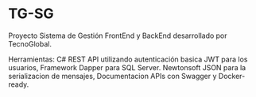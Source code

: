 # TG-SG
Proyecto Sistema de Gestión
FrontEnd y BackEnd desarrollado por TecnoGlobal.

Herramientas:
C# REST API utilizando autenticación basica JWT para los usuarios,
Framework Dapper para SQL Server.
Newtonsoft JSON para la serializacion de mensajes,
Documentacion APIs con Swagger y Docker-ready.
